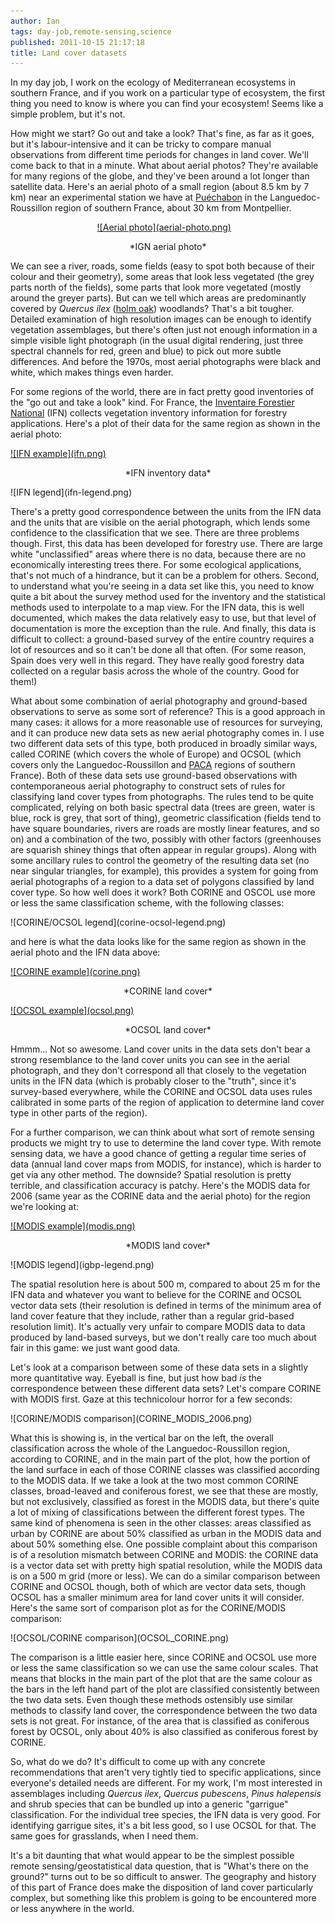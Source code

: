 ```yaml
---
author: Ian
tags: day-job,remote-sensing,science
published: 2011-10-15 21:17:18
title: Land cover datasets
---
```

In my day job, I work on the ecology of Mediterranean ecosystems in
southern France, and if you work on a particular type of ecosystem,
the first thing you need to know is where you can find your ecosystem!
Seems like a simple problem, but it's not.

<!--MORE-->

How might we start?  Go out and take a look?  That's fine, as far as
it goes, but it's labour-intensive and it can be tricky to compare
manual observations from different time periods for changes in land
cover.  We'll come back to that in a minute.  What about aerial
photos?  They're available for many regions of the globe, and they've
been around a lot longer than satellite data.  Here's an aerial photo
of a small region (about 8.5 km by 7 km) near an experimental station
we have at [Puéchabon][frpue] in the Languedoc-Roussillon region of
southern France, about 30 km from Montpellier.

<div class="img-full" style="width: 45%; margin-left: auto; margin-right: auto;">
<a href="aerial-photo.png">![Aerial photo](aerial-photo.png)</a>
<p style="text-align: center;">
*IGN aerial photo*
</p>
</div>

We can see a river, roads, some fields (easy to spot both because of
their colour and their geometry), some areas that look less vegetated
(the grey parts north of the fields), some parts that look more
vegetated (mostly around the greyer parts).  But can we tell which
areas are predominantly covered by *Quercus ilex* ([holm oak][qi])
woodlands?  That's a bit tougher.  Detailed examination of high
resolution images can be enough to identify vegetation assemblages,
but there's often just not enough information in a simple visible
light photograph (in the usual digital rendering, just three spectral
channels for red, green and blue) to pick out more subtle
differences.  And before the 1970s, most aerial photographs were black
and white, which makes things even harder.

For some regions of the world, there are in fact pretty good
inventories of the "go out and take a look" kind.  For France, the
[Inventaire Forestier National][ifn] (IFN) collects vegetation
inventory information for forestry applications.  Here's a plot of
their data for the same region as shown in the aerial photo:

<div class="img2-left">
  <a href="ifn.png">![IFN example](ifn.png)</a>
  <p style="text-align: center;">*IFN inventory data*</p>
</div>
<div class="img2-right">
  ![IFN legend](ifn-legend.png)
</div>
<div class="img-spacer"/>

There's a pretty good correspondence between the units from the IFN
data and the units that are visible on the aerial photograph, which
lends some confidence to the classification that we see.  There are
three problems though.  First, this data has been developed for
forestry use.  There are large white "unclassified" areas where there
is no data, because there are no economically interesting trees there.
For some ecological applications, that's not much of a hindrance, but
it can be a problem for others.  Second, to understand what you're
seeing in a data set like this, you need to know quite a bit about the
survey method used for the inventory and the statistical methods used
to interpolate to a map view.  For the IFN data, this is well
documented, which makes the data relatively easy to use, but that
level of documentation is more the exception than the rule.  And
finally, this data is difficult to collect: a ground-based survey of
the entire country requires a lot of resources and so it can't be done
all that often.  (For some reason, Spain does very well in this
regard.  They have really good forestry data collected on a regular
basis across the whole of the country.  Good for them!)

What about some combination of aerial photography and ground-based
observations to serve as some sort of reference?  This is a good
approach in many cases: it allows for a more reasonable use of
resources for surveying, and it can produce new data sets as new
aerial photography comes in.  I use two different data sets of this
type, both produced in broadly similar ways, called CORINE (which
covers the whole of Europe) and OCSOL (which covers only the
Languedoc-Roussillon and [PACA][paca] regions of southern France).
Both of these data sets use ground-based observations with
contemporaneous aerial photography to construct sets of rules for
classifying land cover types from photographs.  The rules tend to be
quite complicated, relying on both basic spectral data (trees are
green, water is blue, rock is grey, that sort of thing), geometric
classification (fields tend to have square boundaries, rivers are
roads are mostly linear features, and so on) and a combination of the
two, possibly with other factors (greenhouses are squarish shiney
things that often appear in regular groups).  Along with some
ancillary rules to control the geometry of the resulting data set (no
near singular triangles, for example), this provides a system for
going from aerial photographs of a region to a data set of polygons
classified by land cover type.  So how well does it work?  Both CORINE
and OSCOL use more or less the same classification scheme, with the
following classes:

<div class="img-full">
  ![CORINE/OCSOL legend](corine-ocsol-legend.png)
</div>

and here is what the data looks like for the same region as shown in
the aerial photo and the IFN data above:

<div class="img2-left">
  <a href="corine.png">![CORINE example](corine.png)</a>    
  <p style="text-align:center;">*CORINE land cover*</p>
</div>
<div class="img2-right">
  <a href="ocsol.png">![OCSOL example](ocsol.png)</a>    
  <p style="text-align:center;">*OCSOL land cover*</p>
</div>
<div class="img-spacer"/>

Hmmm...  Not so awesome.  Land cover units in the data sets don't bear
a strong resemblance to the land cover units you can see in the aerial
photograph, and they don't correspond all that closely to the
vegetation units in the IFN data (which is probably closer to the
"truth", since it's survey-based everywhere, while the CORINE and
OCSOL data uses rules calibrated in some parts of the region of
application to determine land cover type in other parts of the
region).

For a further comparison, we can think about what sort of remote
sensing products we might try to use to determine the land cover
type.  With remote sensing data, we have a good chance of getting a
regular time series of data (annual land cover maps from MODIS, for
instance), which is harder to get via any other method.  The downside?
Spatial resolution is pretty terrible, and classification accuracy is
patchy.  Here's the MODIS data for 2006 (same year as the CORINE data
and the aerial photo) for the region we're looking at:

<div class="img2-left">
  <a href="modis.png">![MODIS example](modis.png)</a>
  <p style="text-align: center;">*MODIS land cover*</p>
</div>
<div class="img2-right">
  ![MODIS legend](igbp-legend.png)
</div>
<div class="img-spacer"/>

The spatial resolution here is about 500 m, compared to about 25 m for
the IFN data and whatever you want to believe for the CORINE and OCSOL
vector data sets (their resolution is defined in terms of the minimum
area of land cover feature that they include, rather than a regular
grid-based resolution limit).  It's actually very unfair to compare
MODIS data to data produced by land-based surveys, but we don't really
care too much about fair in this game: we just want good data.

Let's look at a comparison between some of these data sets in a
slightly more quantitative way.  Eyeball is fine, but just how bad
*is* the correspondence between these different data sets?  Let's
compare CORINE with MODIS first.  Gaze at this technicolour horror for
a few seconds:

<div class="img-full">![CORINE/MODIS comparison](CORINE_MODIS_2006.png)</div>

What this is showing is, in the vertical bar on the left, the overall
classification across the whole of the Languedoc-Roussillon region,
according to CORINE, and in the main part of the plot, how the portion
of the land surface in each of those CORINE classes was classified
according to the MODIS data.  If we take a look at the two most common
CORINE classes, broad-leaved and coniferous forest, we see that these
are mostly, but not exclusively, classified as forest in the MODIS
data, but there's quite a lot of mixing of classifications between the
different forest types.  The same kind of phenomena is seen in the
other classes: areas classified as urban by CORINE are about 50%
classified as urban in the MODIS data and about 50% something else.
One possible complaint about this comparison is of a resolution
mismatch between CORINE and MODIS: the CORINE data is a vector data
set with pretty high spatial resolution, while the MODIS data is on a
500 m grid (more or less).  We can do a similar comparison between
CORINE and OCSOL though, both of which are vector data sets, though
OCSOL has a smaller minimum area for land cover units it will
consider.  Here's the same sort of comparison plot as for the
CORINE/MODIS comparison:

<div class="img-full">![OCSOL/CORINE comparison](OCSOL_CORINE.png)</div>

The comparison is a little easier here, since CORINE and OCSOL use
more or less the same classification so we can use the same colour
scales.  That means that blocks in the main part of the plot that are
the same colour as the bars in the left hand part of the plot are
classified consistently between the two data sets.  Even though these
methods ostensibly use similar methods to classify land cover, the
correspondence between the two data sets is not great.  For instance,
of the area that is classified as coniferous forest by OCSOL, only
about 40% is also classified as coniferous forest by CORINE.

So, what do we do?  It's difficult to come up with any concrete
recommendations that aren't very tightly tied to specific
applications, since everyone's detailed needs are different.  For my
work, I'm most interested in assemblages including *Quercus ilex*,
*Quercus pubescens*, *Pinus halepensis* and shrub species that can be
bundled up into a generic "garrigue" classification.  For the
individual tree species, the IFN data is very good.  For identifying
garrigue sites, it's a bit less good, so I use OCSOL for that.  The
same goes for grasslands, when I need them.

It's a bit daunting that what would appear to be the simplest possible
remote sensing/geostatistical data question, that is "What's there on
the ground?" turns out to be so difficult to answer.  The geography
and history of this part of France does make the disposition of land
cover particularly complex, but something like this problem is going
to be encountered more or less anywhere in the world.


[frpue]: http://maps.google.com/maps?q=Pu%C3%A9chabon,+France&hl=en&ie=UTF8&ll=43.717272,3.617249&spn=0.06098,0.131578&sll=37.0625,-95.677068&sspn=66.828216,134.736328&vpsrc=6&hnear=Pu%C3%A9chabon,+H%C3%A9rault,+Languedoc-Roussillon,+France&t=h&z=14
[qi]: http://en.wikipedia.org/wiki/Quercus_ilex
[ifn]: http://www.ifn.fr/
[corine]: http://www.eea.europa.eu/data-and-maps/data/clc-2006-vector-data-version
[ocsol]: http://www.data.siglr.info/index.php?option=com_content&view=category&layout=blog&id=2&Itemid=8
[paca]: http://en.wikipedia.org/wiki/Provence-Alpes-C%C3%B4te_d%27Azur
